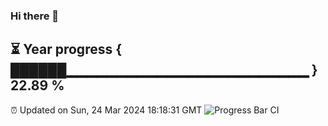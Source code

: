 ### Hi there 👋
⏳ Year progress { ██████▁▁▁▁▁▁▁▁▁▁▁▁▁▁▁▁▁▁▁▁▁▁▁▁ } 22.89 %
---
⏰ Updated on Sun, 24 Mar 2024 18:18:31 GMT
![Progress Bar CI](https://github.com/liununu/liununu/workflows/Progress%20Bar%20CI/badge.svg)
